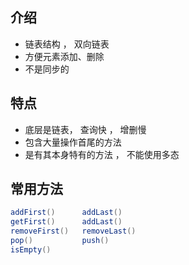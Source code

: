 ## 介绍

* 链表结构 ， 双向链表
* 方便元素添加、删除
* 不是同步的

## 特点

* 底层是链表， 查询快 ， 增删慢
* 包含大量操作首尾的方法
* 是有其本身特有的方法 ， 不能使用多态

## 常用方法

```java
addFirst()		addLast()
getFirst()		addLast()
removeFirst()	removeLast()
pop()			push()
isEmpty()
```

